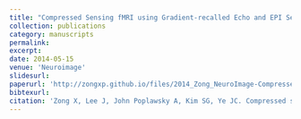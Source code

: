 ```yaml
---
title: "Compressed Sensing fMRI using Gradient-recalled Echo and EPI Sequences"
collection: publications
category: manuscripts
permalink:
excerpt:
date: 2014-05-15
venue: 'Neuroimage'
slidesurl:
paperurl: 'http://zongxp.github.io/files/2014_Zong_NeuroImage-Compressed sensing fMRI using gradient-recalled echo and EPI sequences.pdf'
bibtexurl:
citation: 'Zong X, Lee J, John Poplawsky A, Kim SG, Ye JC. Compressed sensing fMRI using gradient-recalled echo and EPI sequences. Neuroimage. 2014 May 15;92:312-21. doi: 10.1016/j.neuroimage.2014.01.045. Epub 2014 Feb 2. PMID: 24495813; PMCID: PMC4021580.'
---
```

